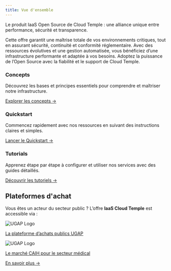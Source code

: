 ```yaml
---
title: Vue d'ensemble
---
```


Le produit IaaS Open Source de Cloud Temple : une alliance unique entre performance, sécurité et transparence.

Cette offre garantit une maîtrise totale de vos environnements critiques, tout en assurant sécurité, continuité et conformité réglementaire.
Avec des ressources évolutives et une gestion automatisée, vous bénéficiez d’une infrastructure performante et adaptée à vos besoins. Adoptez la puissance de l’Open Source avec la fiabilité et le support de Cloud Temple.

<div class="card-grid">
  <div class="card">
    <h3>Concepts</h3>
    <p>Découvrez les bases et principes essentiels pour comprendre et maîtriser notre infrastructure.</p>
    <a href="iaas_opensource/concepts" class="card-link">Explorer les concepts &rarr;</a>
  </div>
  <div class="card">
    <h3>Quickstart</h3>
    <p>Commencez rapidement avec nos ressources en suivant des instructions claires et simples.</p>
    <a href="iaas_opensource/quickstart" class="card-link">Lancer le Quickstart &rarr;</a>
  </div>
    <div class="card">
    <h3>Tutorials</h3>
    <p>Apprenez étape par étape à configurer et utiliser nos services avec des guides détaillés.</p>
    <a href="iaas_opensource/tutorials" class="card-link">Découvrir les tutoriels &rarr;</a>
  </div>
</div>


## Plateformes d'achat

<div class="purchase-platforms">
  <p>Vous êtes un acteur du secteur public ? L’offre <strong>IaaS Cloud Temple</strong> est accessible via :</p>

  <div class="platform-card">
    <img src="https://www.medgest.fr/wp-content/uploads/sites/2/2021/09/nouveau-logo-ugap-2021.png" alt="UGAP Logo" class="platform-logo" />
    <p>
      <a href="https://cloudtour.capgemini.fr/partenaires/cloud-temple" target="_blank" rel="noopener noreferrer">
        La plateforme d’achats publics UGAP
      </a>
    </p>
  </div>

  <div class="platform-card">
      <img src="https://i0.wp.com/www.activus-software.fr/wp-content/uploads/2022/09/20221212-GRP-CAIH-BC.png?fit=1300%2C827&ssl=1" alt="UGAP Logo" class="platform-logo" />
    <p>
      <a href="https://www.caih-sante.org" target="_blank" rel="noopener noreferrer">
        Le marché CAIH pour le secteur médical
      </a>
    </p>
  </div>

  <a href="https://www.cloud-temple.com/cloud-souverain-disponible-via-lugap/" target="_blank" rel="noopener noreferrer" class="learn-more-link">
    En savoir plus &rarr;
  </a>
</div>
